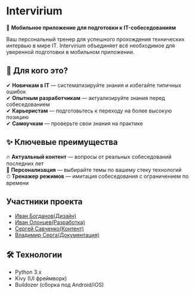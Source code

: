 # Intervirium

📱 **Мобильное приложение для подготовки к IT-собеседованиям**

Ваш персональный тренер для успешного прохождения технических интервью в мире IT. Intervirium объединяет всё необходимое для уверенной подготовки в мобильном приложении.

## 🎯 Для кого это?

✔ **Новичкам в IT** — систематизируйте знания и избегайте типичных ошибок  
✔ **Опытным разработчикам** — актуализируйте знания перед собеседованием  
✔ **Карьеристам** — подготовьтесь к переходу на более высокую позицию  
✔ **Самоучкам** — проверьте свои знания на практике  

## ✨ Ключевые преимущества

🔥 **Актуальный контент** — вопросы от реальных собеседований последних лет  
🎯 **Персонализация** — выбирайте темы по вашему стеку технологий  
⏱ **Тренажер режимов** — имитация собеседования с ограничением по времени

## Участники проекта
- [Иван Богданов(Дизайн)](https://github.com/vanyadingle)
- [Иван Олонцев(Разработка)](https://github.com/dmortyanov)
- [Сергей Савченко(Контент)](https://github.com/serblowup)
- [Владимир Серга(Документация)](https://github.com/feronski-bkpk)

## 🛠 Технологии
- Python 3.x
- Kivy (UI фреймворк)
- Buildozer (сборка под Android/iOS)
